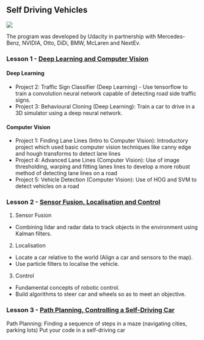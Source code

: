 ## Self Driving Vehicles

![](https://media.giphy.com/media/F5g4YYT7xLtxm/giphy.gif)

The program was developed by Udacity in partnership with Mercedes-Benz, NVIDIA, Otto, DiDi, BMW, McLaren and NextEv.

### Lesson 1 - [Deep Learning and Computer Vision](https://github.com/2series/Self-Driving-Vehicles/tree/master/Lesson%201%20-%20Deep%20Learning%20and%20Computer%20Vision)

#### Deep Learning

* Project 2: Traffic Sign Classifier (Deep Learning) - Use tensorflow to train a convolution neural network capable of detecting road side traffic signs.
* Project 3: Behavioural Cloning (Deep Learning): Train a car to drive in a 3D simulator using a deep neural network. 
    
#### Computer Vision

* Project 1: Finding Lane Lines (Intro to Computer Vision): Introductory project which used basic computer vision techniques like canny edge and hough transforms to detect lane lines
* Project 4: Advanced Lane Lines (Computer Vision): Use of image thresholding, warping and fitting lanes lines to develop a more robust method of detecting lane lines on a road
* Project 5: Vehicle Detection (Computer Vision): Use of HOG and SVM to detect vehicles on a road

### Lesson 2 - [Sensor Fusion, Localisation and Control](https://github.com/2series/Self-Driving-Vehicles/tree/master/Lesson%202%20-%20Sensor%20Fusion%2C%20Localisation%20and%20Control)

1. Sensor Fusion

- Combining lidar and radar data to track objects in the environment using Kalman filters.
2. Localisation

- Locate a car relative to the world (Align a car and sensors to the map).
- Use particle filters to localise the vehicle.
3. Control

- Fundamental concepts of robotic control.
- Build algorithms to steer car and wheels so as to meet an objective.

### Lesson 3 - [Path Planning, Controlling a Self-Driving Car](https://github.com/2series/Self-Driving-Vehicles/tree/master/Lesson%203%20-%20Path%20Planning%2C%20Controlling%20a%20Self-Driving%20Car)

Path Planning: Finding a sequence of steps in a maze (navigating cities, parking lots)
Put your code in a self-driving car
